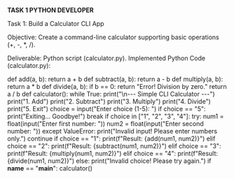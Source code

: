 **TASK 1 PYTHON DEVELOPER**

Task 1: Build a Calculator CLI App

Objective: Create a command-line calculator supporting basic operations (+, -, *, /).

Deliverable: Python script (calculator.py).
Implemented Python Code (calculator.py):


def add(a, b):
 return a + b
def subtract(a, b):
 return a - b
def multiply(a, b):
 return a * b
def divide(a, b):
 if b == 0:
 return "Error! Division by zero."
 return a / b
def calculator():
 while True:
 print("\n--- Simple CLI Calculator ---")
 print("1. Add")
 print("2. Subtract")
 print("3. Multiply")
 print("4. Divide")
 print("5. Exit")
 choice = input("Enter choice (1-5): ")
 if choice == "5":
 print("Exiting... Goodbye!")
 break
 if choice in ["1", "2", "3", "4"]:
 try:
 num1 = float(input("Enter first number: "))
 num2 = float(input("Enter second number: "))
 except ValueError:
 print("Invalid input! Please enter numbers only.")
 continue
 if choice == "1":
 print(f"Result: {add(num1, num2)}")
 elif choice == "2":
 print(f"Result: {subtract(num1, num2)}")
 elif choice == "3":
 print(f"Result: {multiply(num1, num2)}")
 elif choice == "4":
 print(f"Result: {divide(num1, num2)}")
 else:
 print("Invalid choice! Please try again.")
if __name__ == "__main__":
 calculator()
